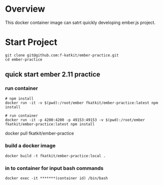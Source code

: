 # Overview
This docker container image can satrt quickly developing ember.js project.

# Start Project
```
git clone git@github.com:f-katkit/ember-practice.git
cd ember-practice
```

## quick start ember 2.11 practice
### run container
```
# npm install
docker run -it -v $(pwd):/root/ember fkatkit/ember-practice:latest npm install

# run container
docker run -it -p 4200:4200 -p 49153:49153 -v $(pwd):/root/ember fkatkit/ember-practice:latest npm install
```

docker pull fkatkit/ember-practice

### build a docker image
```
docker build -t fkatkit/ember-practice:local .
```

### in to container for input bash commands ###
```
docker exec -it *******(container id) /bin/bash
```
